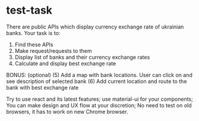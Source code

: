 # test-task


There are public APIs which display currency exchange rate of ukrainian banks. Your task is to:

1. Find these APIs
2. Make request/requests to them
3. Display list of banks and their currency exchange rates 
4. Calculate and display best exchange rate

BONUS: (optional)
(5) Add a map with bank locations. User can click on and see description of selected bank
(6) Add current location and route to the bank with best exchange rate

Try to use react and its latest features; use material-ui for your components; You can make design and UX flow at your discretion; No need to test on old browsers, it has to work on new Chrome browser.
